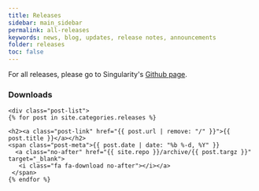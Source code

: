 ```yaml
---
title: Releases
sidebar: main_sidebar
permalink: all-releases
keywords: news, blog, updates, release notes, announcements
folder: releases
toc: false
---
```


<p>For all releases, please go to Singularity's <a href="https://github.com/gmkurtzer/singularity/releases" target="_blank">Github page</a>.</p>

### Downloads

<div class="home">

    <div class="post-list">
    {% for post in site.categories.releases %}

    <h2><a class="post-link" href="{{ post.url | remove: "/" }}">{{ post.title }}</a></h2>
    <span class="post-meta">{{ post.date | date: "%b %-d, %Y" }} 
      <a class="no-after" href="{{ site.repo }}/archive/{{ post.targz }}" target="_blank">
       <i class="fa fa-download no-after"></i></a>
     </span>
    {% endfor %}

</div>
